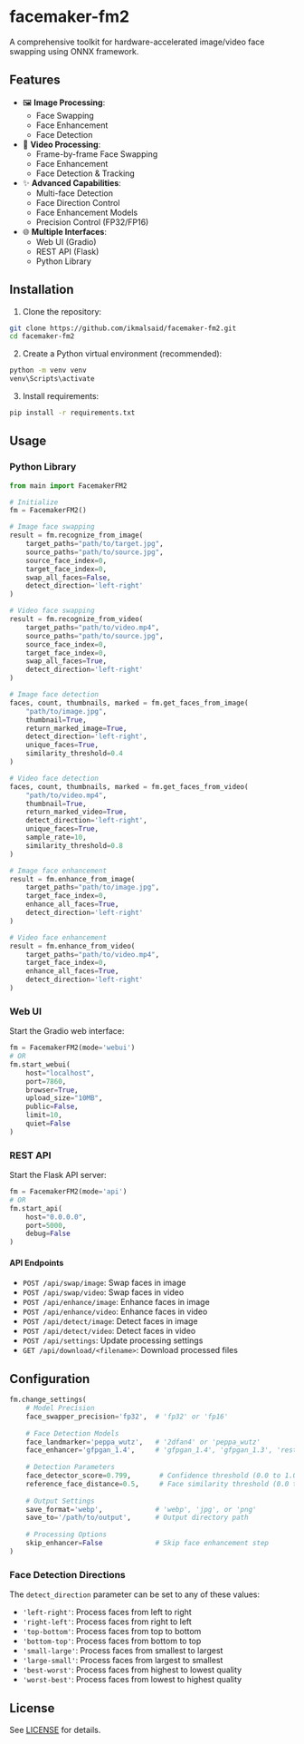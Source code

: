 # facemaker-fm2
A comprehensive toolkit for hardware-accelerated image/video face swapping using ONNX framework.

## Features

- 🖼️ **Image Processing**:
  - Face Swapping
  - Face Enhancement
  - Face Detection
- 🎥 **Video Processing**:
  - Frame-by-frame Face Swapping
  - Face Enhancement
  - Face Detection & Tracking
- ✨ **Advanced Capabilities**:
  - Multi-face Detection
  - Face Direction Control
  - Face Enhancement Models
  - Precision Control (FP32/FP16)
- 🌐 **Multiple Interfaces**:
  - Web UI (Gradio)
  - REST API (Flask)
  - Python Library

## Installation

1. Clone the repository:
```bash
git clone https://github.com/ikmalsaid/facemaker-fm2.git
cd facemaker-fm2
```

2. Create a Python virtual environment (recommended):
```bash
python -m venv venv
venv\Scripts\activate
```

3. Install requirements:
```bash
pip install -r requirements.txt
```

## Usage

### Python Library

```python
from main import FacemakerFM2

# Initialize
fm = FacemakerFM2()

# Image face swapping
result = fm.recognize_from_image(
    target_paths="path/to/target.jpg",
    source_paths="path/to/source.jpg",
    source_face_index=0,
    target_face_index=0,
    swap_all_faces=False,
    detect_direction='left-right'
)

# Video face swapping
result = fm.recognize_from_video(
    target_paths="path/to/video.mp4",
    source_paths="path/to/source.jpg",
    source_face_index=0,
    target_face_index=0,
    swap_all_faces=True,
    detect_direction='left-right'
)

# Image face detection
faces, count, thumbnails, marked = fm.get_faces_from_image(
    "path/to/image.jpg",
    thumbnail=True,
    return_marked_image=True,
    detect_direction='left-right',
    unique_faces=True,
    similarity_threshold=0.4
)

# Video face detection
faces, count, thumbnails, marked = fm.get_faces_from_video(
    "path/to/video.mp4",
    thumbnail=True,
    return_marked_video=True,
    detect_direction='left-right',
    unique_faces=True,
    sample_rate=10,
    similarity_threshold=0.8
)

# Image face enhancement
result = fm.enhance_from_image(
    target_paths="path/to/image.jpg",
    target_face_index=0,
    enhance_all_faces=True,
    detect_direction='left-right'
)

# Video face enhancement
result = fm.enhance_from_video(
    target_paths="path/to/video.mp4",
    target_face_index=0,
    enhance_all_faces=True,
    detect_direction='left-right'
)
```

### Web UI

Start the Gradio web interface:

```python
fm = FacemakerFM2(mode='webui')
# OR
fm.start_webui(
    host="localhost",
    port=7860,
    browser=True,
    upload_size="10MB",
    public=False,
    limit=10,
    quiet=False
)
```

### REST API

Start the Flask API server:

```python
fm = FacemakerFM2(mode='api')
# OR
fm.start_api(
    host="0.0.0.0",
    port=5000,
    debug=False
)
```

#### API Endpoints

- `POST /api/swap/image`: Swap faces in image
- `POST /api/swap/video`: Swap faces in video
- `POST /api/enhance/image`: Enhance faces in image
- `POST /api/enhance/video`: Enhance faces in video
- `POST /api/detect/image`: Detect faces in image
- `POST /api/detect/video`: Detect faces in video
- `POST /api/settings`: Update processing settings
- `GET /api/download/<filename>`: Download processed files

## Configuration

```python
fm.change_settings(
    # Model Precision
    face_swapper_precision='fp32',  # 'fp32' or 'fp16'
    
    # Face Detection Models
    face_landmarker='peppa_wutz',   # '2dfan4' or 'peppa_wutz'
    face_enhancer='gfpgan_1.4',     # 'gfpgan_1.4', 'gfpgan_1.3', 'restoreformer', 'codeformer', 'gpen_bfr_512'
    
    # Detection Parameters
    face_detector_score=0.799,       # Confidence threshold (0.0 to 1.0)
    reference_face_distance=0.5,     # Face similarity threshold (0.0 to 1.0)
    
    # Output Settings
    save_format='webp',             # 'webp', 'jpg', or 'png'
    save_to='/path/to/output',      # Output directory path
    
    # Processing Options
    skip_enhancer=False             # Skip face enhancement step
)
```

### Face Detection Directions

The `detect_direction` parameter can be set to any of these values:
- `'left-right'`: Process faces from left to right
- `'right-left'`: Process faces from right to left
- `'top-bottom'`: Process faces from top to bottom
- `'bottom-top'`: Process faces from bottom to top
- `'small-large'`: Process faces from smallest to largest
- `'large-small'`: Process faces from largest to smallest
- `'best-worst'`: Process faces from highest to lowest quality
- `'worst-best'`: Process faces from lowest to highest quality

## License

See [LICENSE](LICENSE) for details.
